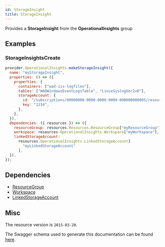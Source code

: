 ```yaml
---
id: StorageInsight
title: StorageInsight
---
```

Provides a **StorageInsight** from the **OperationalInsights** group
## Examples
### StorageInsightsCreate
```js
provider.OperationalInsights.makeStorageInsight({
  name: "myStorageInsight",
  properties: () => ({
    properties: {
      containers: ["wad-iis-logfiles"],
      tables: ["WADWindowsEventLogsTable", "LinuxSyslogVer2v0"],
      storageAccount: {
        id: "/subscriptions/00000000-0000-0000-0000-000000000005/resourcegroups/OIAutoRest6987/providers/microsoft.storage/storageaccounts/AzTestFakeSA9945",
        key: "1234",
      },
    },
  }),
  dependencies: ({ resources }) => ({
    resourceGroup: resources.Resources.ResourceGroup["myResourceGroup"],
    workspace: resources.OperationalInsights.Workspace["myWorkspace"],
    linkedStorageAccount:
      resources.OperationalInsights.LinkedStorageAccount[
        "myLinkedStorageAccount"
      ],
  }),
});

```
## Dependencies
- [ResourceGroup](../Resources/ResourceGroup.md)
- [Workspace](../OperationalInsights/Workspace.md)
- [LinkedStorageAccount](../OperationalInsights/LinkedStorageAccount.md)
## Misc
The resource version is `2015-03-20`.

The Swagger schema used to generate this documentation can be found [here](https://github.com/Azure/azure-rest-api-specs/tree/main/specification/operationalinsights/resource-manager/Microsoft.OperationalInsights/stable/2015-03-20/OperationalInsights.json).
